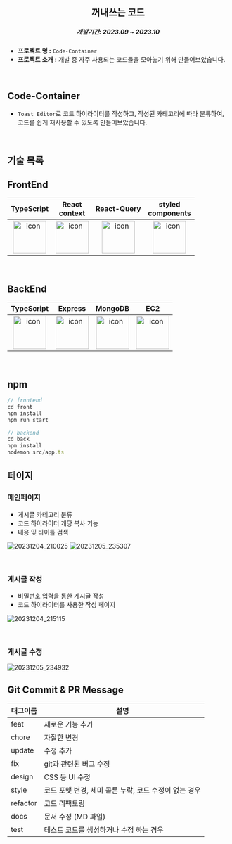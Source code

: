## <h2 align="center">꺼내쓰는 코드 </h2>

<h5 align="center">개발기간: 2023.09 ~ 2023.10</h5>

- **프로젝트 명 :** `Code-Container`
- **프로젝트 소개 :** 개발 중 자주 사용되는 코드들을 모아놓기 위해 만들어보았습니다.
<!-- - **배포 링크 :** <a href='https://sidequest.co.kr' target='_blank'>Why-Community</a> -->

<br>

## Code-Container

- `Toast Editor`로 코드 하이라이터를 작성하고, 작성된 카테고리에 따라 분류하여, 코드를 쉽게 재사용할 수 있도록 만들어보았습니다.

<br>

## 기술 목록

## FrontEnd

|                                                                                    TypeScript                                                                                     |                                                                               React<br>context                                                                                |                                                                                    React-Query                                                                                    |                                                                                   styled<br>components                                                                                   |
| :-------------------------------------------------------------------------------------------------------------------------------------------------------------------------------: | :---------------------------------------------------------------------------------------------------------------------------------------------------------------------------: | :-------------------------------------------------------------------------------------------------------------------------------------------------------------------------------: | :--------------------------------------------------------------------------------------------------------------------------------------------------------------------------------------: |
| <div style="display: flex; align-items: flex-start; justify-content: center;"><img src="https://cdn.simpleicons.org/typescript/3178C6" alt="icon" width="75" height="75" /></div> | <div style="display: flex; align-items: flex-start; justify-content: center;"><img src="https://cdn.simpleicons.org/react/#61DAFB" alt="icon" width="75" height="75" /></div> | <div style="display: flex; align-items: flex-start; justify-content: center;"><img src="https://cdn.simpleicons.org/reactquery/FF4154" alt="icon" width="75" height="75" /></div> | <div style="display: flex; align-items: flex-start; justify-content: center;"><img src="https://cdn.simpleicons.org/styledcomponents/#61DAFB" alt="icon" width="75" height="75" /></div> |

<br />

## BackEnd

|                                                                                    TypeScript                                                                                     |                                                                                     Express                                                                                     |                                                                                     MongoDB                                                                                     |                                                                                        EC2                                                                                        |
| :-------------------------------------------------------------------------------------------------------------------------------------------------------------------------------: | :-----------------------------------------------------------------------------------------------------------------------------------------------------------------------------: | :-----------------------------------------------------------------------------------------------------------------------------------------------------------------------------: | :-------------------------------------------------------------------------------------------------------------------------------------------------------------------------------: |
| <div style="display: flex; align-items: flex-start; justify-content: center;"><img src="https://cdn.simpleicons.org/typescript/3178C6" alt="icon" width="75" height="75" /></div> | <div style="display: flex; align-items: flex-start; justify-content: center;"><img src="https://cdn.simpleicons.org/express/#E0234E" alt="icon" width="75" height="75" /></div> | <div style="display: flex; align-items: flex-start; justify-content: center;"><img src="https://cdn.simpleicons.org/mongodb/#000000" alt="icon" width="75" height="75" /></div> | <div style="display: flex; align-items: flex-start; justify-content: center;"><img src="https://cdn.simpleicons.org/amazonec2/#FF9900" alt="icon" width="75" height="75" /></div> |

<br />

## npm

```js
// frontend
cd front
npm install
npm run start

// backend
cd back
npm install
nodemon src/app.ts
```

## 페이지

### 메인페이지

- 게시글 카테고리 분류
- 코드 하이라이터 개당 복사 기능
- 내용 및 타이틀 검색

![20231204_210025](https://github.com/choigirang/code-container/assets/118104644/f6692d12-7a91-4eae-8e04-2beeee20c1db)
![20231205_235307](https://github.com/choigirang/code-container/assets/118104644/44c65d9b-a751-48a6-bc71-04683f0074b0)

<br>

### 게시글 작성

- 비밀번호 입력을 통한 게시글 작성
- 코드 하이라이터를 사용한 작성 페이지

![20231204_215115](https://github.com/choigirang/code-container/assets/118104644/d240a6d6-a775-4c2f-a552-404170256de5)

<br>

### 게시글 수정

![20231205_234932](https://github.com/choigirang/code-container/assets/118104644/1946a94b-a702-4a16-8886-831b4bf6e2f6)

## Git Commit & PR Message

| 태그이름 | 설명                                                  |
| -------- | ----------------------------------------------------- |
| feat     | 새로운 기능 추가                                      |
| chore    | 자잘한 변경                                           |
| update   | 수정 추가                                             |
| fix      | git과 관련된 버그 수정                                |
| design   | CSS 등 UI 수정                                        |
| style    | 코드 포맷 변경, 세미 콜론 누락, 코드 수정이 없는 경우 |
| refactor | 코드 리팩토링                                         |
| docs     | 문서 수정 (MD 파일)                                   |
| test     | 테스트 코드를 생성하거나 수정 하는 경우               |
